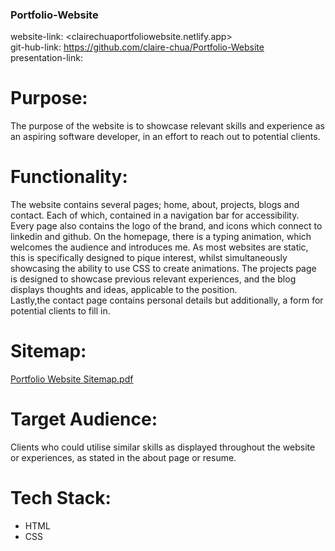 ### Portfolio-Website
website-link: <clairechuaportfoliowebsite.netlify.app>  
git-hub-link: <https://github.com/claire-chua/Portfolio-Website>  
presentation-link:  

# Purpose:  
The purpose of the website is to showcase relevant skills and experience as an aspiring software developer, in an effort to reach out to potential clients.  
# Functionality:  
The website contains several pages; home, about, projects, blogs and contact. Each of which, contained in a navigation bar for accessibility.  
Every page also contains the logo of the brand, and icons which connect to linkedin and github. 
On the homepage, there is a typing animation, which welcomes the audience and introduces me. As most websites are static, this is specifically designed to pique interest, whilst simultaneously showcasing the ability to use CSS to create animations.
The projects page is designed to showcase previous relevant experiences, and the blog displays thoughts and ideas, applicable to the position.  
Lastly,the contact page contains personal details but additionally, a form for potential clients to fill in.

# Sitemap:  
[Portfolio Website Sitemap.pdf](https://github.com/claire-chua/Portfolio-Website/files/11148279/Portfolio.Website.Sitemap.pdf)

# Target Audience:  
Clients who could utilise similar skills as displayed throughout the website or experiences, as stated in the about page or resume.  

# Tech Stack:  
- HTML
- CSS
